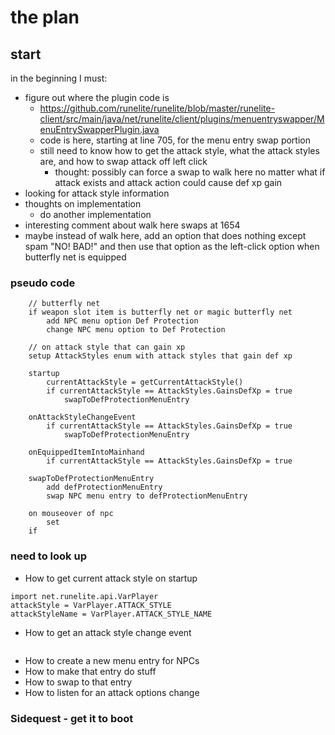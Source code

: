 # the plan

## start
in the beginning I must:
- figure out where the plugin code is
  - https://github.com/runelite/runelite/blob/master/runelite-client/src/main/java/net/runelite/client/plugins/menuentryswapper/MenuEntrySwapperPlugin.java
  - code is here, starting at line 705, for the menu entry swap portion
  - still need to know how to get the attack style, what the attack styles are, and how to swap attack off left click
    - thought: possibly can force a swap to walk here no matter what if attack exists and attack action could cause def xp gain
- looking for attack style information
- thoughts on implementation
  - do another implementation
- interesting comment about walk here swaps at 1654
- maybe instead of walk here, add an option that does nothing except spam "NO! BAD!" and then use that option as the left-click option when butterfly net is equipped
### pseudo code
```
    // butterfly net
    if weapon slot item is butterfly net or magic butterfly net
        add NPC menu option Def Protection
        change NPC menu option to Def Protection
        
    // on attack style that can gain xp
    setup AttackStyles enum with attack styles that gain def xp
    
    startup
        currentAttackStyle = getCurrentAttackStyle()
        if currentAttackStyle == AttackStyles.GainsDefXp = true
            swapToDefProtectionMenuEntry
    
    onAttackStyleChangeEvent
        if currentAttackStyle == AttackStyles.GainsDefXp = true
            swapToDefProtectionMenuEntry
        
    onEquippedItemIntoMainhand
        if currentAttackStyle == AttackStyles.GainsDefXp = true
    
    swapToDefProtectionMenuEntry
        add defProtectionMenuEntry
        swap NPC menu entry to defProtectionMenuEntry
    
    on mouseover of npc
        set 
    if 
```

### need to look up
- How to get current attack style on startup
```
import net.runelite.api.VarPlayer 
attackStyle = VarPlayer.ATTACK_STYLE
attackStyleName = VarPlayer.ATTACK_STYLE_NAME
```
- How to get an attack style change event
```

```
- How to create a new menu entry for NPCs
- How to make that entry do stuff
- How to swap to that entry
- How to listen for an attack options change

### Sidequest - get it to boot